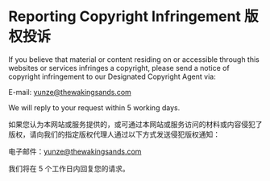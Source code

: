 # Reporting Copyright Infringement 版权投诉

If you believe that material or content residing on or accessible through this websites or services infringes a copyright, please send a notice of copyright infringement to our Designated Copyright Agent via:

E-mail: yunze@thewakingsands.com

We will reply to your request within 5 working days.

如果您认为本网站或服务提供的，或可通过本网站或服务访问的材料或内容侵犯了版权，请向我们的指定版权代理人通过以下方式发送侵犯版权通知：

电子邮件：yunze@thewakingsands.com

我们将在 5 个工作日内回复您的请求。
